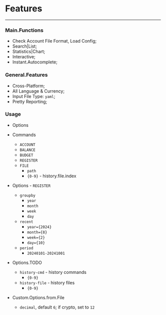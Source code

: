 
# Features

---

### Main.Functions

- Check Account File Format, Load Config;
- Search|List;
- Statistics|Chart;
- Interactive;
- Instant.Autocomplete;


### General.Features

- Cross-Platform;
- All Language & Currency;
- Input File Type: `yaml`;
- Pretty Reporting;


### Usage 

- Options

- Commands
    - `ACCOUNT`
    - `BALANCE`
    - `BUDGET`
    - `REGISTER`
    - `FILE`
        - `path`
        - `{0-9}` - history.file.index
    
- Options - `REGISTER`
    - `groupby`
        - `year`
        - `month`
        - `week`
        - `day`
    - `recent`
        - `year={2024}`
        - `month={8}`
        - `week={2}`
        - `day={10}`
    - `period`
        - `20240101-20241001`

- Options.TODO
    - `history-cmd` - history commands
        - `{0-9}`
    - `history-file` - history files
        - `{0-9}`

- Custom.Options.from.File
    - `decimal`, default `6`; if crypto, set to `12`
